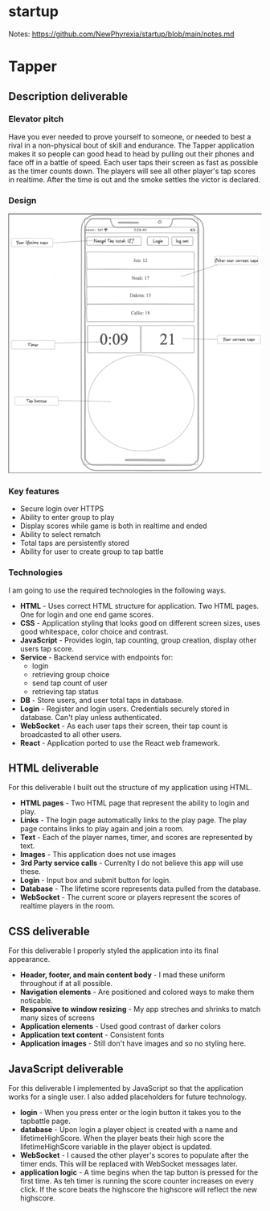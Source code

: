 # startup

Notes: https://github.com/NewPhyrexia/startup/blob/main/notes.md

# Tapper

## Description deliverable

### Elevator pitch

Have you ever needed to prove yourself to someone, or needed to best a rival in a non-physical bout of skill and endurance. The Tapper application makes it so people can good head to head by pulling out their phones and face off in a battle of speed. Each user taps their screen as fast as possible as the timer counts down. The players will see all other player's tap scores in realtime. After the time is out and the smoke settles the victor is declared.  

### Design

![Mock](TapperMock.png)

### Key features

- Secure login over HTTPS
- Ability to enter group to play
- Display scores while game is both in realtime and ended
- Ability to select rematch
- Total taps are persistently stored
- Ability for user to create group to tap battle

### Technologies

I am going to use the required technologies in the following ways.

- **HTML** - Uses correct HTML structure for application. Two HTML pages. One for login and one end game scores.
- **CSS** - Application styling that looks good on different screen sizes, uses good whitespace, color choice and contrast.
- **JavaScript** - Provides login, tap counting, group creation, display other users tap score.
- **Service** - Backend service with endpoints for:
  - login
  - retrieving group choice
  - send tap count of user
  - retrieving tap status
- **DB** - Store users, and user total taps in database.
- **Login** - Register and login users. Credentials securely stored in database. Can't play unless authenticated.
- **WebSocket** - As each user taps their screen, their tap count is broadcasted to all other users.
- **React** - Application ported to use the React web framework.
## HTML deliverable

For this deliverable I built out the structure of my application using HTML.

- **HTML pages** - Two HTML page that represent the ability to login and play.
- **Links** - The login page automatically links to the play page. The play page contains links to play again and join a room.
- **Text** - Each of the player names, timer, and scores are represented by text.
- **Images** - This application does not use images
- **3rd Party service calls** - Currenlty I do not believe this app will use these.
- **Login** - Input box and submit button for login.
- **Database** - The lifetime score represents data pulled from the database.
- **WebSocket** - The current score or players represent the scores of realtime players in the room.

## CSS deliverable

For this deliverable I properly styled the application into its final appearance.

- **Header, footer, and main content body** - I mad these uniform throughout if at all possible.
- **Navigation elements** - Are positioned and colored ways to make them noticable.
- **Responsive to window resizing** - My app streches and shrinks to match many sizes of screens
- **Application elements** - Used good contrast of darker colors
- **Application text content** - Consistent fonts
- **Application images** - Still don't have images and so no styling here.

## JavaScript deliverable

For this deliverable I implemented by JavaScript so that the application works for a single user. I also added placeholders for future technology.

- **login** - When you press enter or the login button it takes you to the tapbattle page.
- **database** - Upon login a player object is created with a name and lifetimeHighScore. When the player beats their high score the lifetimeHighScore variable in the player object is updated.
- **WebSocket** - I caused the other player's scores to populate after the timer ends. This will be replaced with WebSocket messages later.
- **application logic** - A time begins when the tap button is pressed for the first time. As teh timer is running the score counter increases on every click. If the score beats the highscore the highscore will reflect the new highscore.